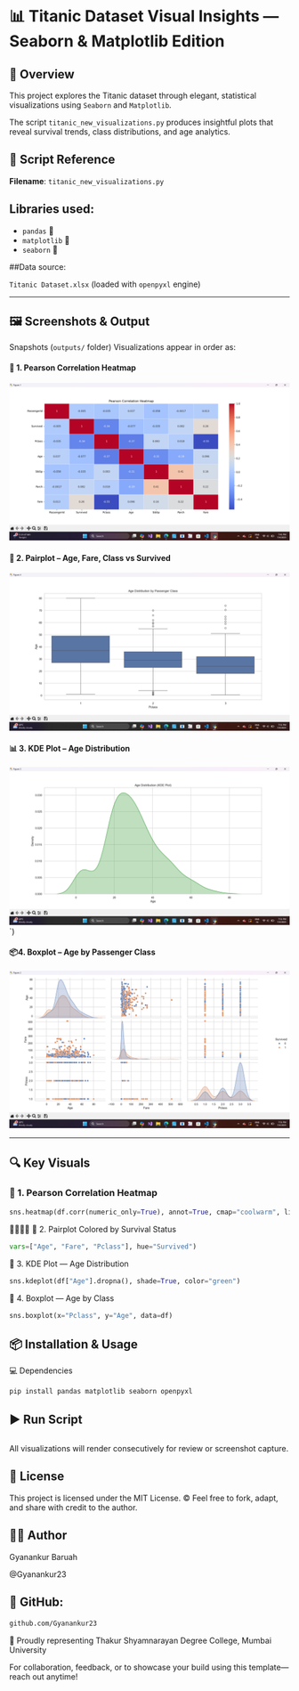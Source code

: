 # 📊 Titanic Dataset Visual Insights — Seaborn & Matplotlib Edition

## 🚀 Overview
This project explores the Titanic dataset through elegant, statistical visualizations using `Seaborn` and `Matplotlib`.  

The script `titanic_new_visualizations.py` produces insightful plots that reveal survival trends, class distributions, and age analytics.



## 📎 Script Reference
**Filename**: `titanic_new_visualizations.py`

## Libraries used:
- `pandas` 🐼
- `matplotlib` 📐
- `seaborn` 🌊

##Data source: 

`Titanic Dataset.xlsx` (loaded with `openpyxl` engine)

---

## 🖼️ Screenshots & Output

 Snapshots (`outputs/` folder)
Visualizations appear in order as:

 #### 🧪 1. Pearson Correlation Heatmap
![Pearson Heatmap](outputs/Screenshot%20(351).png)
  
 #### 🌈 2. Pairplot – Age, Fare, Class vs Survived
![Pairplot](outputs/Screenshot%20(352).png)

#### 📊 3. KDE Plot – Age Distribution
![KDE Plot](outputs/Screenshot%20(353).png)`)  

#### 📦4. Boxplot – Age by Passenger Class
![Boxplot](outputs/Screenshot%20(354).png)  

---

## 🔍 Key Visuals

### 🔹 1. Pearson Correlation Heatmap
```python
sns.heatmap(df.corr(numeric_only=True), annot=True, cmap="coolwarm", linewidths=0.5)
```

🔹 2. Pairplot Colored by Survival Status
```python sns.pairplot(df.dropna(subset=["Age", "Fare", "Pclass", "Survived"]),
vars=["Age", "Fare", "Pclass"], hue="Survived")
```

🔹 3. KDE Plot — Age Distribution
```python
sns.kdeplot(df["Age"].dropna(), shade=True, color="green")
```

🔹 4. Boxplot — Age by Class
```python
sns.boxplot(x="Pclass", y="Age", data=df)
```


## 📦 Installation & Usage
💻 Dependencies
```bash
pip install pandas matplotlib seaborn openpyxl
```

## ▶️ Run Script
```python titanic_new_visualizations.py
```

All visualizations will render consecutively for review or screenshot capture.

## 📜 License

This project is licensed under the MIT License. ©️
Feel free to fork, adapt, and share with credit to the author.

## 🙋‍♂️ Author

Gyanankur Baruah

@Gyanankur23

## 🔗 GitHub: 
```bash
github.com/Gyanankur23
```

📌 Proudly representing Thakur Shyamnarayan Degree College, Mumbai University

For collaboration, feedback, or to showcase your build using this template—reach out anytime!
